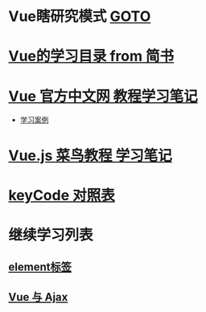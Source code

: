 # Vue瞎研究模式 [GOTO](doc/20200516001.md)

# [Vue的学习目录 from 简书](https://www.jianshu.com/p/dc5057e7ad0d)

# [Vue 官方中文网 教程学习笔记](doc/20200501002.md)
* [学习案例](doc/vue.html)

# [Vue.js 菜鸟教程 学习笔记](doc/20200521001.md)

# [keyCode 对照表](doc/keyCode.md)

# 继续学习列表

## [element标签](https://element.eleme.cn/#/zh-CN/component/installation)
## [Vue 与 Ajax]()
